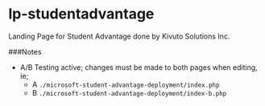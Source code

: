 lp-studentadvantage
===================

Landing Page for Student Advantage done by Kivuto Solutions Inc.

###Notes

* A/B Testing active; changes must be made to both pages when editing, ie;
  * A `./microsoft-student-advantage-deployment/index.php`
  * B `./microsoft-student-advantage-deployment/index-b.php`
